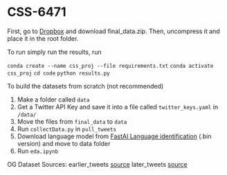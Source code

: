 # CSS-6471

First, go to [Dropbox](https://www.dropbox.com/s/ig3ed7i5iepfbjj/final_data.zip?dl=0) and download final_data.zip. Then, uncompress it and place it in the root folder.

To run simply run the results, run

`conda create --name css_proj --file requirements.txt`
`conda activate css_proj`
`cd code`
`python results.py`

To build the datasets from scratch (not recommended)

1. Make a folder called `data`
2. Get a Twitter API Key and save it into a file called `twitter_keys.yaml` in `/data/`
3. Move the files from `final_data` to `data`
4. Run `collectData.py` in `pull_tweets`
5. Download language model from [FastAI Language identification](https://fasttext.cc/docs/en/language-identification.html) (.bin version) and move to data folder
6. Run `eda.ipynb`

OG Dataset Sources:
earlier_tweets [source](https://www.kaggle.com/datasets/gpreda/tokyo-olympics-2020-tweets)
later_tweets [source](https://www.kaggle.com/datasets/amritpal333/tokyo-olympics-2021-tweets)




